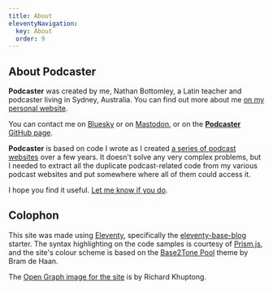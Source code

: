 ```yaml
---
title: About
eleventyNavigation:
  key: About
  order: 9
---
```

## About **Podcaster**

**Podcaster** was created by me, Nathan Bottomley, a Latin teacher and podcaster living in Sydney, Australia. You can find out more about me [on my personal website][].

[on my personal website]: https://gunsandfrocks.com/about

You can contact me on [Bluesky][] or on [Mastodon][], or on the [**Podcaster** GitHub page][github].

[Bluesky]: https://bsky.app/profile/nathanbottomley.com
[Mastodon]: https://aus.social/@nathanbottomley
[github]: https://github.com/nathan-bottomley/eleventy-plugin-podcaster

**Podcaster** is based on code I wrote as I created [a series of podcast websites][] over a few years. It doesn't solve any very complex problems, but I needed to extract all the duplicate podcast-related code from my various podcast websites and put somewhere where all of them could access it.

I hope you find it useful. [Let me know if you do](https://bsky.app/profile/nathanbottomley.com).

[a series of podcast websites]: /docs/#podcaster-in-action

## Colophon

This site was made using [Eleventy][], specifically the [eleventy-base-blog][] starter. The syntax highlighting on the code samples is courtesy of [Prism.js][], and the site's colour scheme is based on the [Base2Tone Pool][] theme by Bram de Haan.

[Eleventy]: https://11ty.dev
[eleventy-base-blog]: https://github.com/11ty/eleventy-base-blog
[Prism.js]: https://prismjs.com
[Base2Tone Pool]: https://base2t.one/demo/pool/

The [Open Graph image for the site][og-image] is by Richard Khuptong.

[og-image]: https://www.pexels.com/photo/microphone-and-headphones-18486641/.
